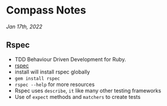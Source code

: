 # Compass Notes
*Jan 17th, 2022*
## Rspec
  * TDD Behaviour Driven Development for Ruby.
  * [rspec](https://rspec.info/)
  * install will install rspec globally
  * `gem install rspec`
  * `rspec --help` for more resources
  * Rspec uses `describe`, `it` like many other testing frameworks
  * Use of `expect` methods and `matchers` to create tests
